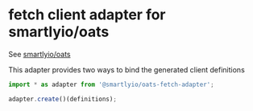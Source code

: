 # fetch client adapter for smartlyio/oats

See [smartlyio/oats](https://github.com/smartlyio/oats)

This adapter provides two ways to bind the generated client definitions

```ts
import * as adapter from '@smartlyio/oats-fetch-adapter';

adapter.create()(definitions);
```

